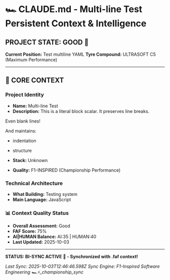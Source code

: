 # 🏎️ CLAUDE.md - Multi-line Test Persistent Context & Intelligence

## PROJECT STATE: GOOD 🚀
**Current Position:** Test multiline YAML
**Tyre Compound:** ULTRASOFT C5 (Maximum Performance)

---

## 🎨 CORE CONTEXT

### Project Identity
- **Name:** Multi-line Test
- **Description:** This is a literal block scalar.
It preserves line breaks.

Even blank lines!

And maintains:
  - indentation
  - structure

- **Stack:** Unknown
- **Quality:** F1-INSPIRED (Championship Performance)

### Technical Architecture
- **What Building:** Testing system
- **Main Language:** JavaScript

### 📊 Context Quality Status
- **Overall Assessment:** Good
- **FAF Score:** 75%
- **AI|HUMAN Balance:** AI:35 | HUMAN:40
- **Last Updated:** 2025-10-03

---

**STATUS: BI-SYNC ACTIVE 🔗 - Synchronized with .faf context!**

*Last Sync: 2025-10-03T12:46:46.598Z*
*Sync Engine: F1-Inspired Software Engineering*
*🏎️⚡️_championship_sync*
